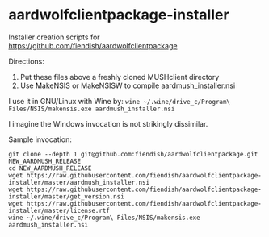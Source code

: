 # aardwolfclientpackage-installer
Installer creation scripts for https://github.com/fiendish/aardwolfclientpackage

Directions:

1. Put these files above a freshly cloned MUSHclient directory
2. Use MakeNSIS or MakeNSISW to compile aardmush_installer.nsi

I use it in GNU/Linux with Wine by:
`wine ~/.wine/drive_c/Program\ Files/NSIS/makensis.exe aardmush_installer.nsi`

I imagine the Windows invocation is not strikingly dissimilar.

Sample invocation:
```
git clone --depth 1 git@github.com:fiendish/aardwolfclientpackage.git NEW_AARDMUSH_RELEASE
cd NEW_AARDMUSH_RELEASE
wget https://raw.githubusercontent.com/fiendish/aardwolfclientpackage-installer/master/aardmush_installer.nsi
wget https://raw.githubusercontent.com/fiendish/aardwolfclientpackage-installer/master/get_version.nsi
wget https://raw.githubusercontent.com/fiendish/aardwolfclientpackage-installer/master/license.rtf
wine ~/.wine/drive_c/Program\ Files/NSIS/makensis.exe aardmush_installer.nsi
```

